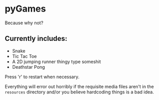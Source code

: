 # pyGames
Because why not?

## Currently includes:
* Snake
* Tic Tac Toe
* A 2D jumping runner thingy type someshit
* Deathstar Pong

Press 'r' to restart when necessary.

Everything will error out horribly if the requisite media files aren't in the `resources` directory and/or you believe hardcoding things is a bad idea.

